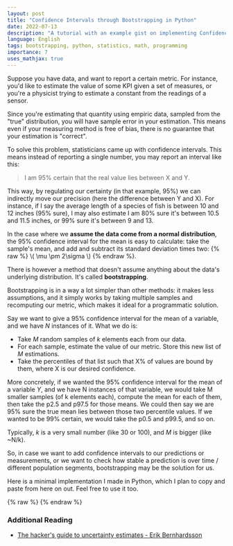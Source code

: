 ```yaml
---
layout: post
title: "Confidence Intervals through Bootstrapping in Python"
date: 2022-07-13
description: "A tutorial with an example gist on implementing Confidence Intervals through Bootstrapping in Python"
language: English
tags: bootstrapping, python, statistics, math, programming
importance: 7
uses_mathjax: true
---
```


Suppose you have data, and want to report a certain metric. For instance, you'd like to estimate the value of some KPI given a set of measures, or you're a physicist trying to estimate a constant from the readings of a sensor.

Since you're estimating that quantity using empiric data, sampled from the "true" distribution, you will have sample error in your estimation. This means even if your measuring method is free of bias, there is no guarantee that your estimation is "correct".

To solve this problem, statisticians came up with confidence intervals. This means instead of reporting a single number, you may report an interval like this:

> I am 95% certain that the real value lies between X and Y.

This way, by regulating our certainty (in that example, 95%) we can indirectly move our precision (here the difference between Y and X). For instance, if I say the average length of a species of fish is between 10 and 12 inches (95% sure), I may also estimate I am 80% sure it's between 10.5 and 11.5 inches, or 99% sure it's between 9 and 13.

In the case where we **assume the data come from a normal distribution**, the 95% confidence interval for the mean is easy to calculate: take the sample's mean, and add and subtract its standard deviation times two:
{% raw %} \\\( \mu \pm 2\sigma  \\\) {% endraw %}. 

There is however a method that doesn't assume anything about the data's underlying distribution. It's called **bootstrapping**.

Bootstrapping is in a way a lot simpler than other methods: it makes less assumptions, and it simply works by taking multiple samples and recomputing our metric, which makes it ideal for a programmatic solution.

Say we want to give a 95% confidence interval for the mean of a variable, and we have _N_ instances of it. What we do is:

- Take _M_ random samples of _k_ elements each from our data.
- For each sample, estimate the value of our metric. Store this new list of _M_ estimations.
- Take the percentiles of that list such that X% of values are bound by them, where X is our desired confidence.

More concretely, if we wanted the 95% confidence interval for the mean of a variable _Y_, and we have N instances of that variable, we would take M smaller samples (of k elements each), compute the mean for each of them, then take the p2.5 and p97.5 for those means. We could then say we are 95% sure the true mean lies between those two percentile values. If we wanted to be 99% certain, we would take the p0.5 and p99.5, and so on. 

Typically, _k_ is a very small number (like 30 or 100), and _M_ is bigger (like \~N/k).

So, in case we want to add confidence intervals to our predictions or measurements, or we want to check how stable a prediction is over time / different population segments, bootstrapping may be the solution for us.

Here is a minimal implementation I made in Python, which I plan to copy and paste from here on out. Feel free to use it too.

{% raw %} <script src="https://gist.github.com/StrikingLoo/f309573b19d075751ebf010c4c863b9a.js"></script> {% endraw %}

### Additional Reading

- [The hacker's guide to uncertainty estimates - Erik Bernhardsson](https://erikbern.com/2018/10/08/the-hackers-guide-to-uncertainty-estimates.html)


